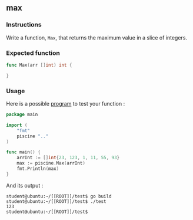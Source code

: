 ## max

### Instructions

Write a function, `Max`, that returns the maximum value in a slice of integers.

### Expected function

```go
func Max(arr []int) int {

}
```

### Usage

Here is a possible [program](TODO-LINK) to test your function :

```go
package main

import (
	"fmt"
	piscine ".."
)

func main() {
	arrInt := []int{23, 123, 1, 11, 55, 93}
	max := piscine.Max(arrInt)
	fmt.Println(max)
}
```

And its output :

```console
student@ubuntu:~/[[ROOT]]/test$ go build
student@ubuntu:~/[[ROOT]]/test$ ./test
123
student@ubuntu:~/[[ROOT]]/test$
```
